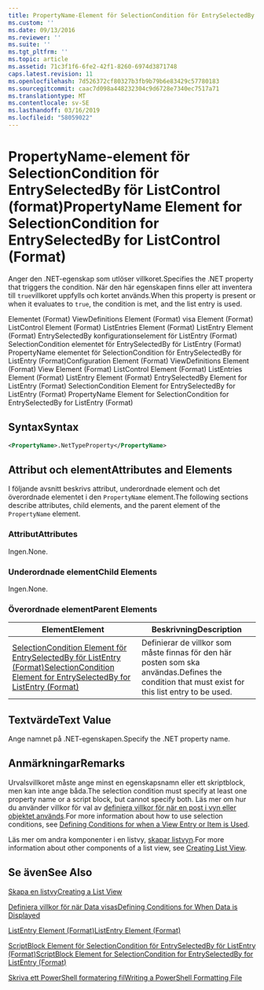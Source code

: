 ```yaml
---
title: PropertyName-Element för SelectionCondition för EntrySelectedBy för ListControl (Format) | Microsoft Docs
ms.custom: ''
ms.date: 09/13/2016
ms.reviewer: ''
ms.suite: ''
ms.tgt_pltfrm: ''
ms.topic: article
ms.assetid: 71c3f1f6-6fe2-42f1-8260-6974d3871748
caps.latest.revision: 11
ms.openlocfilehash: 7d526372cf80327b3fb9b79b6e83429c57780183
ms.sourcegitcommit: caac7d098a448232304c9d6728e7340ec7517a71
ms.translationtype: MT
ms.contentlocale: sv-SE
ms.lasthandoff: 03/16/2019
ms.locfileid: "58059022"
---
```

# <a name="propertyname-element-for-selectioncondition-for-entryselectedby-for-listcontrol-format"></a><span data-ttu-id="17034-102">PropertyName-element för SelectionCondition för EntrySelectedBy för ListControl (format)</span><span class="sxs-lookup"><span data-stu-id="17034-102">PropertyName Element for SelectionCondition for EntrySelectedBy for ListControl (Format)</span></span>

<span data-ttu-id="17034-103">Anger den .NET-egenskap som utlöser villkoret.</span><span class="sxs-lookup"><span data-stu-id="17034-103">Specifies the .NET property that triggers the condition.</span></span> <span data-ttu-id="17034-104">När den här egenskapen finns eller att inventera till `true`villkoret uppfylls och kortet används.</span><span class="sxs-lookup"><span data-stu-id="17034-104">When this property is present or when it evaluates to `true`, the condition is met, and the list entry is used.</span></span>

<span data-ttu-id="17034-105">Elementet (Format) ViewDefinitions Element (Format) visa Element (Format) ListControl Element (Format) ListEntries Element (Format) ListEntry Element (Format) EntrySelectedBy konfigurationselement för ListEntry (Format) SelectionCondition elementet för EntrySelectedBy för ListEntry (Format) PropertyName elementet för SelectionCondition för EntrySelectedBy för ListEntry (Format)</span><span class="sxs-lookup"><span data-stu-id="17034-105">Configuration Element (Format) ViewDefinitions Element (Format) View Element (Format) ListControl Element (Format) ListEntries Element (Format) ListEntry Element (Format) EntrySelectedBy Element for ListEntry (Format) SelectionCondition Element for EntrySelectedBy for ListEntry (Format) PropertyName Element for SelectionCondition for EntrySelectedBy for ListEntry (Format)</span></span>

## <a name="syntax"></a><span data-ttu-id="17034-106">Syntax</span><span class="sxs-lookup"><span data-stu-id="17034-106">Syntax</span></span>

```xml
<PropertyName>.NetTypeProperty</PropertyName>
```

## <a name="attributes-and-elements"></a><span data-ttu-id="17034-107">Attribut och element</span><span class="sxs-lookup"><span data-stu-id="17034-107">Attributes and Elements</span></span>

<span data-ttu-id="17034-108">I följande avsnitt beskrivs attribut, underordnade element och det överordnade elementet i den `PropertyName` element.</span><span class="sxs-lookup"><span data-stu-id="17034-108">The following sections describe attributes, child elements, and the parent element of the `PropertyName` element.</span></span>

### <a name="attributes"></a><span data-ttu-id="17034-109">Attribut</span><span class="sxs-lookup"><span data-stu-id="17034-109">Attributes</span></span>

<span data-ttu-id="17034-110">Ingen.</span><span class="sxs-lookup"><span data-stu-id="17034-110">None.</span></span>

### <a name="child-elements"></a><span data-ttu-id="17034-111">Underordnade element</span><span class="sxs-lookup"><span data-stu-id="17034-111">Child Elements</span></span>

<span data-ttu-id="17034-112">Ingen.</span><span class="sxs-lookup"><span data-stu-id="17034-112">None.</span></span>

### <a name="parent-elements"></a><span data-ttu-id="17034-113">Överordnade element</span><span class="sxs-lookup"><span data-stu-id="17034-113">Parent Elements</span></span>

|<span data-ttu-id="17034-114">Element</span><span class="sxs-lookup"><span data-stu-id="17034-114">Element</span></span>|<span data-ttu-id="17034-115">Beskrivning</span><span class="sxs-lookup"><span data-stu-id="17034-115">Description</span></span>|
|-------------|-----------------|
|[<span data-ttu-id="17034-116">SelectionCondition Element för EntrySelectedBy för ListEntry (Format)</span><span class="sxs-lookup"><span data-stu-id="17034-116">SelectionCondition Element for EntrySelectedBy for ListEntry (Format)</span></span>](./selectioncondition-element-for-entryselectedby-for-listcontrol-format.md)|<span data-ttu-id="17034-117">Definierar de villkor som måste finnas för den här posten som ska användas.</span><span class="sxs-lookup"><span data-stu-id="17034-117">Defines the condition that must exist for this list entry to be used.</span></span>|

## <a name="text-value"></a><span data-ttu-id="17034-118">Textvärde</span><span class="sxs-lookup"><span data-stu-id="17034-118">Text Value</span></span>

<span data-ttu-id="17034-119">Ange namnet på .NET-egenskapen.</span><span class="sxs-lookup"><span data-stu-id="17034-119">Specify the .NET property name.</span></span>

## <a name="remarks"></a><span data-ttu-id="17034-120">Anmärkningar</span><span class="sxs-lookup"><span data-stu-id="17034-120">Remarks</span></span>

<span data-ttu-id="17034-121">Urvalsvillkoret måste ange minst en egenskapsnamn eller ett skriptblock, men kan inte ange båda.</span><span class="sxs-lookup"><span data-stu-id="17034-121">The selection condition must specify at least one property name or a script block, but cannot specify both.</span></span> <span data-ttu-id="17034-122">Läs mer om hur du använder villkor för val av [definiera villkor för när en post i vyn eller objektet används](./defining-conditions-for-displaying-data.md).</span><span class="sxs-lookup"><span data-stu-id="17034-122">For more information about how to use selection conditions, see [Defining Conditions for when a View Entry or Item is Used](./defining-conditions-for-displaying-data.md).</span></span>

<span data-ttu-id="17034-123">Läs mer om andra komponenter i en listvy, [skapar listvyn](./creating-a-list-view.md).</span><span class="sxs-lookup"><span data-stu-id="17034-123">For more information about other components of a list view, see [Creating List View](./creating-a-list-view.md).</span></span>

## <a name="see-also"></a><span data-ttu-id="17034-124">Se även</span><span class="sxs-lookup"><span data-stu-id="17034-124">See Also</span></span>

[<span data-ttu-id="17034-125">Skapa en listvy</span><span class="sxs-lookup"><span data-stu-id="17034-125">Creating a List View</span></span>](./creating-a-list-view.md)

[<span data-ttu-id="17034-126">Definiera villkor för när Data visas</span><span class="sxs-lookup"><span data-stu-id="17034-126">Defining Conditions for When Data is Displayed</span></span>](./defining-conditions-for-displaying-data.md)

[<span data-ttu-id="17034-127">ListEntry Element (Format)</span><span class="sxs-lookup"><span data-stu-id="17034-127">ListEntry Element (Format)</span></span>](./listentry-element-for-listcontrol-format.md)

[<span data-ttu-id="17034-128">ScriptBlock Element för SelectionCondition för EntrySelectedBy för ListEntry (Format)</span><span class="sxs-lookup"><span data-stu-id="17034-128">ScriptBlock Element for SelectionCondition for EntrySelectedBy for ListEntry (Format)</span></span>](./scriptblock-element-for-selectioncondition-for-entryselectedby-for-listcontrol-format.md)

[<span data-ttu-id="17034-129">Skriva ett PowerShell formatering fil</span><span class="sxs-lookup"><span data-stu-id="17034-129">Writing a PowerShell Formatting File</span></span>](./writing-a-powershell-formatting-file.md)
